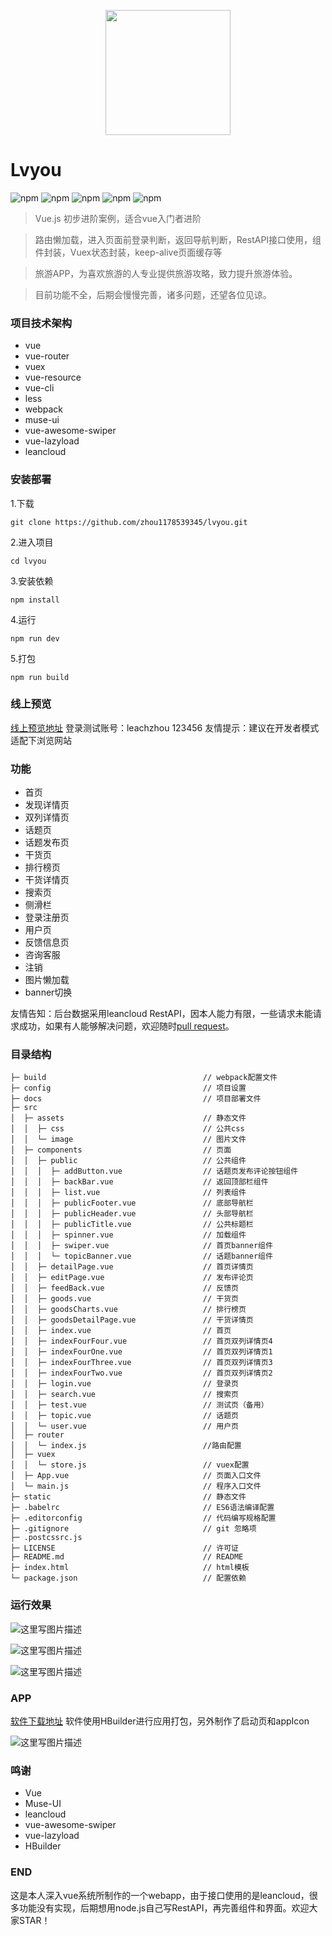 <p align="center"><img src="https://github.com/zhou1178539345/lvyou/blob/master/READMEIMG/icon.png?raw=true"  width="200" height="200"></p>

# Lvyou

![npm](https://img.shields.io/badge/npm-3.8.9-green.svg)                                     ![npm](https://img.shields.io/badge/vue-2.2.1-green.svg)              ![npm](https://img.shields.io/badge/vue--resource-1.2.1-green.svg)            ![npm](https://img.shields.io/badge/vue--router-2.2.0-green.svg)      ![npm](https://img.shields.io/badge/vuex-2.2.1-green.svg)

> Vue.js 初步进阶案例，适合vue入门者进阶

> 路由懒加载，进入页面前登录判断，返回导航判断，RestAPI接口使用，组件封装，Vuex状态封装，keep-alive页面缓存等

> 旅游APP，为喜欢旅游的人专业提供旅游攻略，致力提升旅游体验。

> 目前功能不全，后期会慢慢完善，诸多问题，还望各位见谅。


### 项目技术架构
- vue
- vue-router
- vuex
- vue-resource
- vue-cli
- less
- webpack
- muse-ui
- vue-awesome-swiper
- vue-lazyload
- leancloud

### 安装部署
1.下载
```
git clone https://github.com/zhou1178539345/lvyou.git
```
2.进入项目
```
cd lvyou
```
3.安装依赖
```
npm install
```
4.运行
```
npm run dev
```
5.打包
```
npm run build
```
### 线上预览
 [线上预览地址](https://zhou1178539345.github.io/lvyou)
登录测试账号：leachzhou 123456
友情提示：建议在开发者模式适配下浏览网站

### 功能
- 首页
- 发现详情页
- 双列详情页
- 话题页
- 话题发布页
- 干货页
- 排行榜页
- 干货详情页
- 搜索页
- 侧滑栏
- 登录注册页
- 用户页
- 反馈信息页
- 咨询客服
- 注销
- 图片懒加载
- banner切换

友情告知：后台数据采用leancloud RestAPI，因本人能力有限，一些请求未能请求成功，如果有人能够解决问题，欢迎随时[pull request](https://github.com/zhou1178539345/lvyou/pulls)。

### 目录结构
```
├─ build                                   // webpack配置文件
├─ config                                  // 项目设置
├─ docs                                    // 项目部署文件
├─ src
│  ├─ assets                               // 静态文件
│  │  ├─ css                               // 公共css
│  │  └─ image                             // 图片文件
│  ├─ components                           // 页面
│  │  ├─ public                            // 公共组件
│  │  │  ├─ addButton.vue                  // 话题页发布评论按钮组件
│  │  │  ├─ backBar.vue                    // 返回顶部栏组件
│  │  │  ├─ list.vue                       // 列表组件
│  │  │  ├─ publicFooter.vue               // 底部导航栏
│  │  │  ├─ publicHeader.vue               // 头部导航栏
│  │  │  ├─ publicTitle.vue                // 公共标题栏
│  │  │  ├─ spinner.vue                    // 加载组件
│  │  │  ├─ swiper.vue                     // 首页banner组件
│  │  │  └─ topicBanner.vue                // 话题banner组件
│  │  ├─ detailPage.vue                    // 首页详情页
│  │  ├─ editPage.vue                      // 发布评论页
│  │  ├─ feedBack.vue                      // 反馈页
│  │  ├─ goods.vue                         // 干货页
│  │  ├─ goodsCharts.vue                   // 排行榜页
│  │  ├─ goodsDetailPage.vue               // 干货详情页
│  │  ├─ index.vue                         // 首页
│  │  ├─ indexFourFour.vue                 // 首页双列详情页4
│  │  ├─ indexFourOne.vue                  // 首页双列详情页1
│  │  ├─ indexFourThree.vue                // 首页双列详情页3
│  │  ├─ indexFourTwo.vue                  // 首页双列详情页2
│  │  ├─ login.vue                         // 登录页
│  │  ├─ search.vue                        // 搜索页
│  │  ├─ test.vue                          // 测试页（备用）
│  │  ├─ topic.vue                         // 话题页
│  │  └─ user.vue                          // 用户页
│  ├─ router
│  │  └─ index.js                          //路由配置
│  ├─ vuex
│  │  └─ store.js                          // vuex配置
│  ├─ App.vue                              // 页面入口文件
│  └─ main.js                              // 程序入口文件
├─ static                                  // 静态文件
├─ .babelrc                                // ES6语法编译配置
├─ .editorconfig                           // 代码编写规格配置
├─ .gitignore                              // git 忽略项
├─ .postcssrc.js
├─ LICENSE                                 // 许可证
├─ README.md                               // README
├─ index.html                              // html模板
└─ package.json                            // 配置依赖
```

### 运行效果
![这里写图片描述](http://img.blog.csdn.net/20170712082912304)

![这里写图片描述](http://img.blog.csdn.net/20170712083008201)

![这里写图片描述](http://img.blog.csdn.net/20170712083045252)

### APP
[软件下载地址](http://ot2v0dd6x.bkt.clouddn.com/H51CF16CE_0712104129.apk)
软件使用HBuilder进行应用打包，另外制作了启动页和appIcon

![这里写图片描述](http://img.blog.csdn.net/20170712110116741)

### 鸣谢
- Vue
- Muse-UI
- leancloud
- vue-awesome-swiper
- vue-lazyload
- HBuilder

### END
这是本人深入vue系统所制作的一个webapp，由于接口使用的是leancloud，很多功能没有实现，后期想用node.js自己写RestAPI，再完善组件和界面。欢迎大家STAR！
